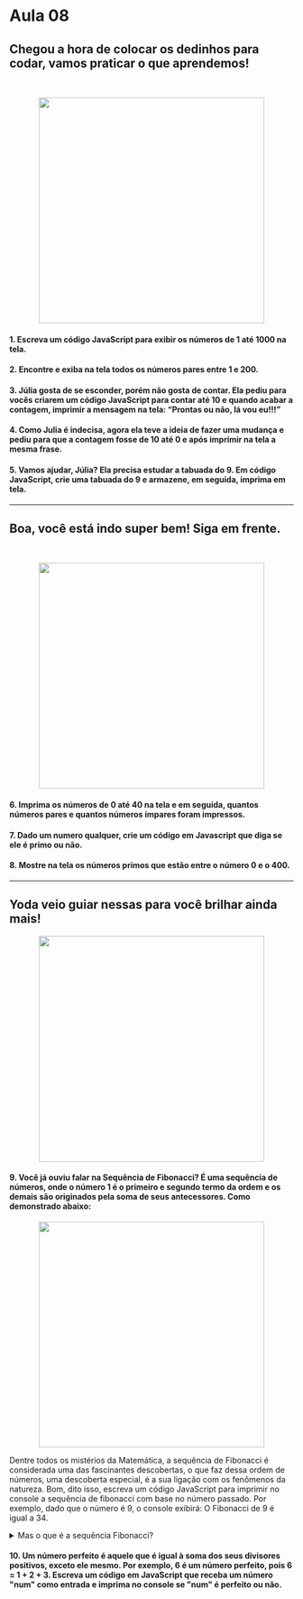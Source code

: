 # Aula 08

 
## Chegou a hora de colocar os dedinhos para codar, vamos praticar o que aprendemos!<br>
 <br>
 <p align="center">
  <img src="https://media.tenor.com/41I-iMyClCgAAAAd/programmer-programming.gif" width=400
</p>
<br>

 #### 1. Escreva um código JavaScript para exibir os números de 1 até 1000 na tela.
 #### 2. Encontre e exiba na tela todos os números pares entre 1 e 200.
 #### 3. Júlia gosta de se esconder, porém não gosta de contar. Ela pediu para vocês criarem um código JavaScript para contar até 10 e quando acabar a contagem, imprimir a mensagem na tela: “Prontas ou não, lá vou eu!!!”
#### 4. Como Julia é indecisa, agora ela teve a ideia de fazer uma mudança e pediu para que a contagem fosse de 10 até 0 e após imprimir na tela a mesma frase.
#### 5. Vamos ajudar, Júlia? Ela precisa estudar a tabuada do 9. Em código JavaScript, crie uma tabuada do 9 e armazene, em seguida, imprima em tela.

---

## Boa, você está indo super bem! Siga em frente.
   <br>
  <p align="center">
  <img src="https://media.tenor.com/QmaJC-c-xtMAAAAC/toy-story.gif" width=400
</p>
<br>
 
 #### 6. Imprima os números de  0 até 40 na tela e em seguida, quantos números pares e quantos números ímpares foram impressos.
 #### 7. Dado um numero qualquer, crie um código em Javascript que diga se ele é primo ou não.
 #### 8. Mostre na tela os números primos que estão entre o número 0 e o 400.

---
   
## Yoda veio guiar nessas para você brilhar ainda mais!
   
<p align="center">
  <img src="https://media.tenor.com/ANQ5MHKx7EYAAAAC/star-wars-dark-side.gif" width=400
</p>
<br>
 
#### 9. Você já ouviu falar na Sequência de Fibonacci? É uma sequência de números, onde o número 1 é o primeiro e segundo termo da ordem e os demais são originados pela soma de seus antecessores. Como demonstrado abaixo: 

<p align="center">
  <img src="https://mystudybay.com.br/storage/upload/mystudybay_foto_sequencia_de_fibonacci_07.jpg" width=400
</p>
<br>
  
Dentre todos os mistérios da Matemática, a sequência de Fibonacci é considerada uma das fascinantes descobertas, o que faz dessa ordem de números, uma descoberta especial, é a sua ligação com os fenômenos da natureza. 
Bom, dito isso, escreva um código JavaScript para imprimir no console a sequência de fibonacci com base no número passado. Por exemplo, dado que o número é 9, o console exibirá: O Fibonacci de 9 é igual a 34.
 
 <details> <summary> Mas o que é a sequência Fibonacci?</summary> 
  
 É uma sequência de números formada por uma regras bem simples:
  - O primeiro número da série é 0.
  - O segundo é 1.
  - A partir daí, o próximo termo é sempre a soma dos dois anteriores. Logo:
  - Terceiro termo = 0 + 1 = 1
  - Quarto termo   = 1 + 1 = 2
  - Quinto termo   = 1 + 2 = 3
  - Sexto termo     = 2 + 3 = 5
  - Sétimo termo   = 3 + 5 = 8
  - Oitavo termo   = 5 + 8 = 13
   ...
 </details>
 
 
#### 10. Um número perfeito é aquele que é igual à soma dos seus divisores positivos, exceto ele mesmo. Por exemplo, 6 é um número perfeito, pois 6 = 1 + 2 + 3. Escreva um código em JavaScript que receba um número "num" como entrada e imprima no console se "num" é perfeito ou não.
